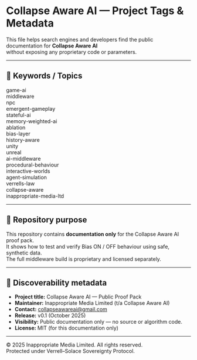 # Collapse Aware AI — Project Tags & Metadata

This file helps search engines and developers find the public documentation for **Collapse Aware AI**  
without exposing any proprietary code or parameters.

---

## 🔖 Keywords / Topics

game-ai  
middleware  
npc  
emergent-gameplay  
stateful-ai  
memory-weighted-ai  
ablation  
bias-layer  
history-aware  
unity  
unreal  
ai-middleware  
procedural-behaviour  
interactive-worlds  
agent-simulation  
verrells-law  
collapse-aware  
inappropriate-media-ltd  

---

## 📘 Repository purpose

This repository contains **documentation only** for the Collapse Aware AI proof pack.  
It shows how to test and verify Bias ON / OFF behaviour using safe, synthetic data.  
The full middleware build is proprietary and licensed separately.

---

## 🧩 Discoverability metadata

- **Project title:** Collapse Aware AI — Public Proof Pack  
- **Maintainer:** Inappropriate Media Limited (t/a Collapse Aware AI)  
- **Contact:** collapseawareai@gmail.com  
- **Release:** v0.1 (October 2025)  
- **Visibility:** Public documentation only — no source or algorithm code.  
- **License:** MIT (for this documentation only)

---

© 2025 Inappropriate Media Limited. All rights reserved.  
Protected under Verrell–Solace Sovereignty Protocol.
